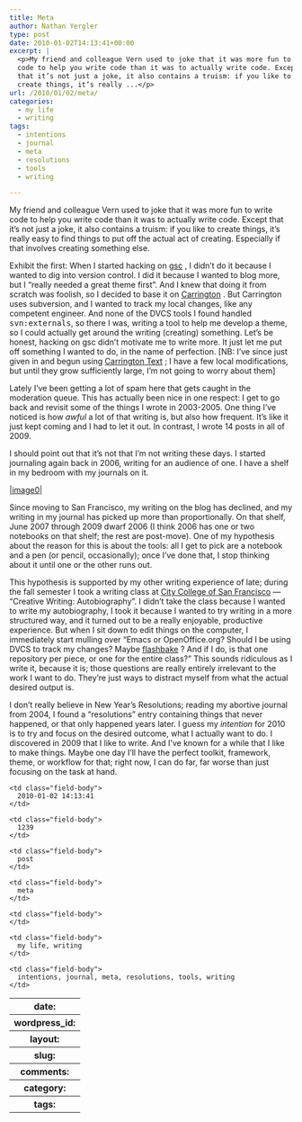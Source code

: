 ```yaml
---
title: Meta
author: Nathan Yergler
type: post
date: 2010-01-02T14:13:41+00:00
excerpt: |
  <p>My friend and colleague Vern used to joke that it was more fun to write
  code to help you write code than it was to actually write code. Except
  that it’s not just a joke, it also contains a truism: if you like to
  create things, it’s really ...</p>
url: /2010/01/02/meta/
categories:
  - my life
  - writing
tags:
  - intentions
  - journal
  - meta
  - resolutions
  - tools
  - writing

---
```

My friend and colleague Vern used to joke that it was more fun to write code to help you write code than it was to actually write code. Except that it’s not just a joke, it also contains a truism: if you like to create things, it’s really easy to find things to put off the actual act of creating. Especially if that involves creating something else.

Exhibit the first: When I started hacking on [gsc][1] , I didn’t do it because I wanted to dig into version control. I did it because I wanted to blog more, but I “really needed a great theme first”. And I knew that doing it from scratch was foolish, so I decided to base it on [Carrington][2] . But Carrington uses subversion, and I wanted to track my local changes, like any competent engineer. And none of the <span class="caps">DVCS</span> tools I found handled <tt class="docutils literal">svn:externals</tt>, so there I was, writing a tool to help me develop a theme, so I could actually get around the writing (creating) something. Let’s be honest, hacking on gsc didn’t motivate me to write more. It just let me put off something I wanted to do, in the name of perfection. [<span class="caps">NB</span>: I’ve since just given in and begun using [Carrington Text][3] ; I have a few local modifications, but until they grow sufficiently large, I’m not going to worry about them]

Lately I’ve been getting a lot of spam here that gets caught in the moderation queue. This has actually been nice in one respect: I get to go back and revisit some of the things I wrote in 2003-2005. One thing I’ve noticed is how _awful_ a lot of that writing is, but also how frequent. It’s like it just kept coming and I had to let it out. In contrast, I wrote 14 posts in all of 2009.

I should point out that it’s not that I’m not writing these days. I started journaling again back in 2006, writing for an audience of one. I have a shelf in my bedroom with my journals on it.

[|image0|][4]

Since moving to San Francisco, my writing on the blog has declined, and my writing in my journal has picked up more than proportionally. On that shelf, June 2007 through 2009 dwarf 2006 (I think 2006 has one or two notebooks on that shelf; the rest are post-move). One of my hypothesis about the reason for this is about the tools: all I get to pick are a notebook and a pen (or pencil, occasionally); once I’ve done that, I stop thinking about it until one or the other runs out.

This hypothesis is supported by my other writing experience of late; during the fall semester I took a writing class at [City College of San Francisco][5]  — “Creative Writing: Autobiography”. I didn’t take the class because I wanted to write my autobiography, I took it because I wanted to try writing in a more structured way, and it turned out to be a really enjoyable, productive experience. But when I sit down to edit things on the computer, I immediately start mulling over “Emacs or OpenOffice.org? Should I be using <span class="caps">DVCS</span> to track my changes? Maybe [flashbake][6] ? And if I do, is that one repository per piece, or one for the entire class?” This sounds ridiculous as I write it, because it is; those questions are really entirely irrelevant to the work I want to do. They’re just ways to distract myself from what the actual desired output is.

I don’t really believe in New Year’s Resolutions; reading my abortive journal from 2004, I found a “resolutions” entry containing things that never happened, or that only happened years later. I guess my _intention_ for 2010 is to try and focus on the desired outcome, what I actually want to do. I discovered in 2009 that I like to write. And I’ve known for a while that I like to make things. Maybe one day I’ll have the perfect toolkit, framework, theme, or workflow for that; right now, I can do far, far worse than just focusing on the task at hand.

<table class="docutils field-list" frame="void" rules="none">
  <col class="field-name" /> <col class="field-body" /> <tr class="field">
    <th class="field-name">
      date:
    </th>

    <td class="field-body">
      2010-01-02 14:13:41
    </td>
  </tr>

  <tr class="field">
    <th class="field-name">
      wordpress_id:
    </th>

    <td class="field-body">
      1239
    </td>
  </tr>

  <tr class="field">
    <th class="field-name">
      layout:
    </th>

    <td class="field-body">
      post
    </td>
  </tr>

  <tr class="field">
    <th class="field-name">
      slug:
    </th>

    <td class="field-body">
      meta
    </td>
  </tr>

  <tr class="field">
    <th class="field-name">
      comments:
    </th>

    <td class="field-body">
    </td>
  </tr>

  <tr class="field">
    <th class="field-name">
      category:
    </th>

    <td class="field-body">
      my life, writing
    </td>
  </tr>

  <tr class="field">
    <th class="field-name">
      tags:
    </th>

    <td class="field-body">
      intentions, journal, meta, resolutions, tools, writing
    </td>
  </tr>
</table>

 [1]: http://yergler.net/blog/2009/07/21/git-svn-and-svnexternals/
 [2]: http://carringtontheme.com/
 [3]: http://carringtontheme.com/themes/
 [4]: /media//2010/01/journals.jpg
 [5]: http://www.ccsf.edu/
 [6]: http://bitbucketlabs.net/flashbake/